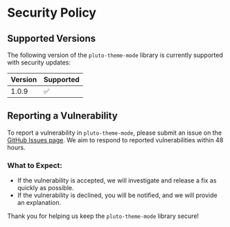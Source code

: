 # Security Policy

## Supported Versions

The following version of the `pluto-theme-mode` library is currently supported with security updates:

| Version | Supported          |
| ------- | ------------------ |
| 1.0.9   | :white_check_mark: |

## Reporting a Vulnerability

To report a vulnerability in `pluto-theme-mode`, please submit an issue on the [GitHub Issues page](https://github.com/ChakkritGit/pluto-theme-mode/issues). We aim to respond to reported vulnerabilities within 48 hours.

### What to Expect:
- If the vulnerability is accepted, we will investigate and release a fix as quickly as possible.
- If the vulnerability is declined, you will be notified, and we will provide an explanation.

Thank you for helping us keep the `pluto-theme-mode` library secure!
